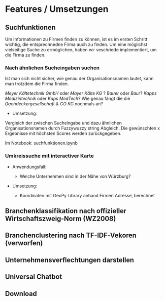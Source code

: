 # Features / Umsetzungen 

## Suchfunktionen 

Um Informationen zu Firmen finden zu können, ist es im ersten Schritt wichtig, die entsprechnedne Firma auch zu finden.
Um eine möglichst vielseitige Suche zu ermöglichen, haben wir veschriede implementiert, um die Firma zu finden. 

### Nach ähnlichen Sucheingaben suchen

Ist man sich nicht sicher, wie genau der Organisationsnamen lautet, kann man trotzdem die Firma finden. 

*Meyer Kältetechnik GmbH* oder *Mayer Kälte KG* ?
*Bauer* oder *Baur*? 
*Kapps Medizintechnik* oder *Kaps MedTech*?
Wie genau fängt die die *Dachdeckergesellschaft & CO KG* nochmals an? 

- Umsetzung: 

 Vergleich der zwischen Sucheingabe und dazu ähnlichen Organisationsnamen durch Fuzzywuzzy string Abgleich. 
 Die gewünschten x Ergebnisse mit höchsten Scores werden zurückgegeben. 

Im Notebook: suchfunktionen.ipynb

### Umkreissuche mit interactiver Karte 

- Anwendungsfall:
  -  Welche Unternehmen sind in der Nähe von Würzburg? 

- Umsetzung: 
  - Koordinaten mit GeoPy Library anhand Firmen Adresse, berechnet

## Branchenklassifikation nach offizieller Wirtschaftszweig-Norm (WZ2008)

## Branchenclustering nach TF-IDF-Vekoren (verworfen)


## Unternehmensverflechtungen darstellen

## Universal Chatbot  

## Download






